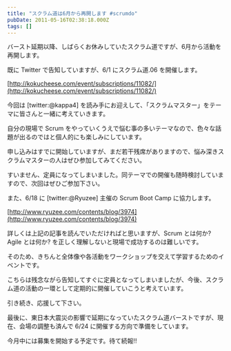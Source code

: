 ```yaml
---
title: "スクラム道は6月から再開します #scrumdo"
pubDate: 2011-05-16T02:38:18.000Z
tags: []
---
```


バースト延期以降、しばらくお休みしていたスクラム道ですが、6月から活動を再開します。

既に Twitter で告知していますが、6/1 にスクラム道.06 を開催します。

[http://kokucheese.com/event/subscriptions/11082/](http://kokucheese.com/event/subscriptions/11082/)

今回は [twitter:@kappa4] を読み手にお迎えして、「スクラムマスター」をテーマに皆さんと一緒に考えていきます。

自分の現場で Scrum をやっていくうえで悩む事の多いテーマなので、色々な話題が出るのではと個人的にも楽しみにしています。

申し込みはすでに開始していますが、まだ若干残席がありますので、悩み深きスクラムマスターの人はぜひ参加してみてください。

すいません、定員になってしまいました。同テーマでの開催も随時検討していますので、次回はぜひご参加下さい。

また、6/18 に [twitter:@Ryuzee] 主催の Scrum Boot Camp に協力します。

[http://www.ryuzee.com/contents/blog/3974](http://www.ryuzee.com/contents/blog/3974)

詳しくは上記の記事を読んでいただければと思いますが、Scrum とは何か? Agile とは何か? を正しく理解しないと現場で成功するのは難しいです。

そのため、きちんと全体像や各活動をワークショップを交えて学習するためのイベントです。

こちらは残念ながら告知してすぐに定員となってしまいましたが、今後、スクラム道の活動の一環として定期的に開催していこうと考えています。

引き続き、応援して下さい。

最後に、東日本大震災の影響で延期になっていたスクラム道バーストですが、現在、会場の調整も済んで 6/24 に開催する方向で準備をしています。

今月中には募集を開始する予定です。待て続報!!